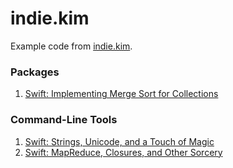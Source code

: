 # indie.kim

Example code from [indie.kim](https://indie.kim/).

### Packages

1. [Swift: Implementing Merge Sort for Collections](https://indie.kim/post/1-swift-collection-merge-sort)

### Command-Line Tools

1. [Swift: Strings, Unicode, and a Touch of Magic](https://indie.kim/post/3-strings)
2. [Swift: MapReduce, Closures, and Other Sorcery](https://indie.kim/post/5-swift-map-reduce)
